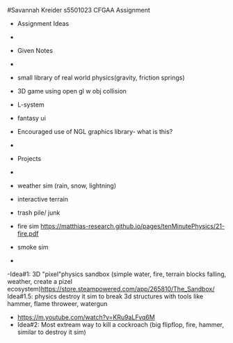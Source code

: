 #Savannah Kreider s5501023 CFGAA Assignment
- Assignment Ideas
-
- Given Notes
-
- small library of real world physics(gravity, friction springs)
- 3D game using open gl w obj collision
- L-system
- fantasy ui
- Encouraged use of NGL graphics library- what is this?
- 
-  Projects
-  
- weather sim (rain, snow, lightning)
- interactive terrain 
- trash pile/ junk
- fire sim https://matthias-research.github.io/pages/tenMinutePhysics/21-fire.pdf
- smoke sim

- 
-Idea#1: 3D "pixel"physics sandbox (simple water, fire, terrain blocks falling, weather, create a pizel ecosystem)https://store.steampowered.com/app/265810/The_Sandbox/
  Idea#1.5: physics destroy it sim to break 3d structures with tools like hammer, flame throweer, watergun 
-  https://m.youtube.com/watch?v=KRu9aLFvq6M
- Idea#2: Most extream way to kill a cockroach (big flipflop, fire, hammer, similar to destroy it sim) 
